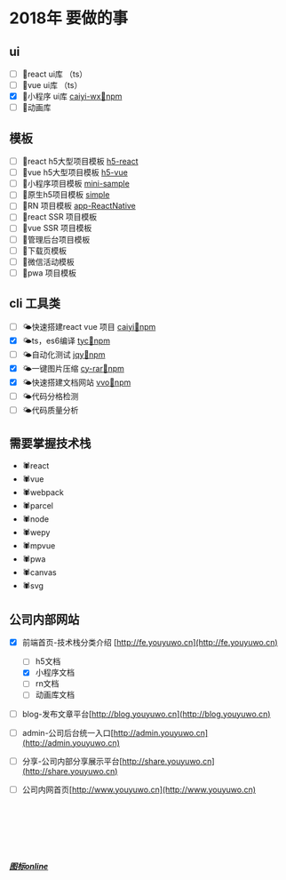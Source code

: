 

# 2018年 要做的事


## ui

- [ ] 🌾react ui库 （ts）
- [ ] 🌾vue ui库   （ts）
- [x] 🌾小程序 ui库  [caiyi-wx](http://gitlab.gs.9188.com/caiyi.html5.public/caiyi-wx)[🌱npm](https://www.npmjs.com/package/cyw)
- [ ] 🌾动画库

## 模板

- [ ] 💫react h5大型项目模板 [h5-react](http://gitlab.gs.9188.com/caiyi.html5.public/h5-react)
- [ ] 💫vue  h5大型项目模板 [h5-vue](http://gitlab.gs.9188.com/caiyi.html5.public/h5-vue)
- [ ] 💫小程序项目模板 [mini-sample](http://gitlab.gs.9188.com/caiyi.html5.public/mini-sample)
- [ ] 💫原生h5项目模板 [simple](http://gitlab.gs.9188.com/caiyi.html5.public/simple)
- [ ] 💫RN 项目模板 [app-ReactNative](http://gitlab.gs.9188.com/caiyi.html5.public/app-ReactNative)
- [ ] 💫react SSR 项目模板
- [ ] 💫vue SSR 项目模板
- [ ] 💫管理后台项目模板
- [ ] 💫下载页模板
- [ ] 💫微信活动模板
- [ ] 💫pwa 项目模板

## cli 工具类

- [ ] 🌤快速搭建react vue 项目 [caiyi](http://gitlab.gs.9188.com/caiyi.html5.public/caiyi)[🌱npm](https://www.npmjs.com/package/caiyi)
- [x] 🌤ts，es6编译  [tyc](https://github.com/vvo-io/tyc)[🌱npm](https://www.npmjs.com/package/tyc)
- [ ] 🌤自动化测试  [jqy](https://github.com/vvo-io/jqy)[🌱npm](https://www.npmjs.com/package/jqy)
- [x] 🌤一键图片压缩 [cy-rar](https://github.com/vvo-io/cy-rar)[🌱npm](https://www.npmjs.com/package/cy-rar)
- [x] 🌤快速搭建文档网站 [vvo](https://github.com/vvo-io/vvo)[🌱npm](https://www.npmjs.com/package/vvo)
- [ ] 🌤代码分格检测
- [ ] 🌤代码质量分析

## 需要掌握技术栈

- 🕷react
- 🕷vue
- 🕷webpack
- 🕷parcel
- 🕷node
- 🕷wepy
- 🕷mpvue
- 🕷pwa
- 🕷canvas
- 🕷svg

## 公司内部网站

- [x] 前端首页-技术栈分类介绍 [http://fe.youyuwo.cn](http://fe.youyuwo.cn)
  - [ ] h5文档
  - [x] 小程序文档
  - [ ] rn文档
  - [ ] 动画库文档
- [ ] blog-发布文章平台[http://blog.youyuwo.cn](http://blog.youyuwo.cn)
- [ ] admin-公司后台统一入口[http://admin.youyuwo.cn](http://admin.youyuwo.cn)
- [ ] 分享-公司内部分享展示平台[http://share.youyuwo.cn](http://share.youyuwo.cn)
- [ ] 公司内网首页[http://www.youyuwo.cn](http://www.youyuwo.cn)



<br>
<br>
<br>
<br>
<br>

##### [图标online](https://emojipedia.org/nature/)